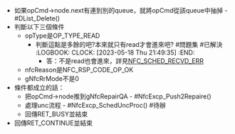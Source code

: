 - 如果opCmd->node.next有連到別的queue，就將opCmd從該queue中抽掉 - #DList_Delete()
- 判斷以下三個條件
	- opType是OP_TYPE_READ
		- 判斷這點是多餘的吧?本來就只有read才會進來吧? #問題集 #已解決
		  :LOGBOOK:
		  CLOCK: [2023-05-18 Thu 21:49:35]
		  :END:
			- 答：不是read也會進來，詳見[NFC_SCHED_RECVD_ERR](646d7d20-c17a-4298-8716-f1f74fbbf181)
	- nfcReason是NFC_RSP_CODE_OP_OK
	- gNfcRrMode不是0
- 條件都成立的話：
	- 把opCmd->node推到gNfcRepairQA - #NfcExcp_Push2Repaire()
	- 處理unc流程 - #NfcExcp_SchedUncProc() #待辦
	- 回傳RET_BUSY並結束
- 回傳RET_CONTINUE並結束